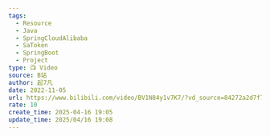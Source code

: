 ```yaml
---
tags:
  - Resource
  - Java
  - SpringCloudAlibaba
  - SaToken
  - SpringBoot
  - Project
type: 📺 Video
source: B站
author: 起7凡
date: 2022-11-05
url: https://www.bilibili.com/video/BV1N84y1v7K7/?vd_source=84272a2d7f72158b38778819be5bc6ad
rate: 10
create_time: 2025-04-16 19:05
update_time: 2025/04/16 19:08
---
```

